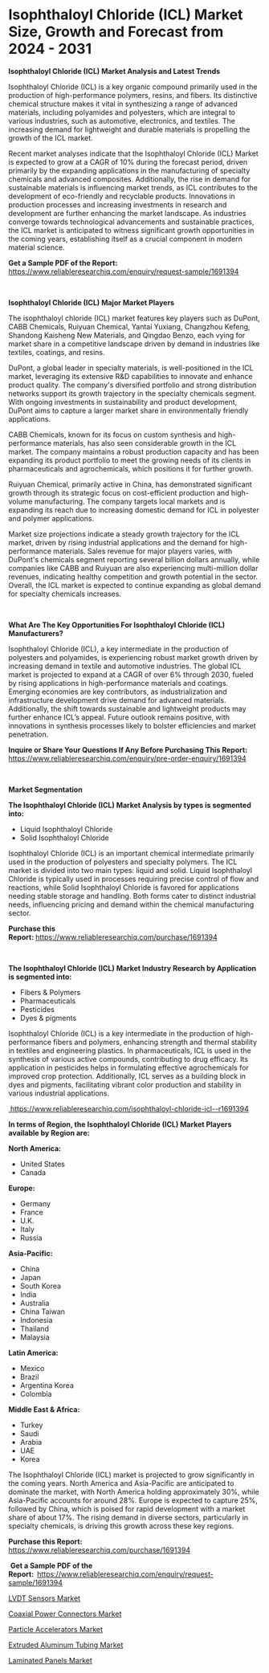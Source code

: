 <p><h1>Isophthaloyl Chloride (ICL) Market Size, Growth and Forecast from 2024 - 2031</h1></p><p><strong>Isophthaloyl Chloride (ICL) Market Analysis and Latest Trends</strong></p>
<p><p>Isophthaloyl Chloride (ICL) is a key organic compound primarily used in the production of high-performance polymers, resins, and fibers. Its distinctive chemical structure makes it vital in synthesizing a range of advanced materials, including polyamides and polyesters, which are integral to various industries, such as automotive, electronics, and textiles. The increasing demand for lightweight and durable materials is propelling the growth of the ICL market.</p><p>Recent market analyses indicate that the Isophthaloyl Chloride (ICL) Market is expected to grow at a CAGR of 10% during the forecast period, driven primarily by the expanding applications in the manufacturing of specialty chemicals and advanced composites. Additionally, the rise in demand for sustainable materials is influencing market trends, as ICL contributes to the development of eco-friendly and recyclable products. Innovations in production processes and increasing investments in research and development are further enhancing the market landscape. As industries converge towards technological advancements and sustainable practices, the ICL market is anticipated to witness significant growth opportunities in the coming years, establishing itself as a crucial component in modern material science.</p></p>
<p><strong>Get a Sample PDF of the Report:&nbsp;</strong> <a href="https://www.reliableresearchiq.com/enquiry/request-sample/1691394?utm_campaign=1521&utm_medium=2&utm_source=Github&utm_content=ia&utm_term=18102024&utm_id=isophthaloyl-chloride-icl">https://www.reliableresearchiq.com/enquiry/request-sample/1691394</a></p>
<p>&nbsp;</p>
<p><strong>Isophthaloyl Chloride (ICL) Major Market Players</strong></p>
<p><p>The isophthaloyl chloride (ICL) market features key players such as DuPont, CABB Chemicals, Ruiyuan Chemical, Yantai Yuxiang, Changzhou Kefeng, Shandong Kaisheng New Materials, and Qingdao Benzo, each vying for market share in a competitive landscape driven by demand in industries like textiles, coatings, and resins.</p><p>DuPont, a global leader in specialty materials, is well-positioned in the ICL market, leveraging its extensive R&D capabilities to innovate and enhance product quality. The company's diversified portfolio and strong distribution networks support its growth trajectory in the specialty chemicals segment. With ongoing investments in sustainability and product development, DuPont aims to capture a larger market share in environmentally friendly applications.</p><p>CABB Chemicals, known for its focus on custom synthesis and high-performance materials, has also seen considerable growth in the ICL market. The company maintains a robust production capacity and has been expanding its product portfolio to meet the growing needs of its clients in pharmaceuticals and agrochemicals, which positions it for further growth.</p><p>Ruiyuan Chemical, primarily active in China, has demonstrated significant growth through its strategic focus on cost-efficient production and high-volume manufacturing. The company targets local markets and is expanding its reach due to increasing domestic demand for ICL in polyester and polymer applications.</p><p>Market size projections indicate a steady growth trajectory for the ICL market, driven by rising industrial applications and the demand for high-performance materials. Sales revenue for major players varies, with DuPont's chemicals segment reporting several billion dollars annually, while companies like CABB and Ruiyuan are also experiencing multi-million dollar revenues, indicating healthy competition and growth potential in the sector. Overall, the ICL market is expected to continue expanding as global demand for specialty chemicals increases.</p></p>
<p>&nbsp;</p>
<p><strong>What Are The Key Opportunities For Isophthaloyl Chloride (ICL) Manufacturers?</strong></p>
<p><p>Isophthaloyl Chloride (ICL), a key intermediate in the production of polyesters and polyamides, is experiencing robust market growth driven by increasing demand in textile and automotive industries. The global ICL market is projected to expand at a CAGR of over 6% through 2030, fueled by rising applications in high-performance materials and coatings. Emerging economies are key contributors, as industrialization and infrastructure development drive demand for advanced materials. Additionally, the shift towards sustainable and lightweight products may further enhance ICL’s appeal. Future outlook remains positive, with innovations in synthesis processes likely to bolster efficiencies and market penetration.</p></p>
<p><strong>Inquire or Share Your Questions If Any Before Purchasing This Report:</strong> <a href="https://www.reliableresearchiq.com/enquiry/pre-order-enquiry/1691394?utm_campaign=1521&utm_medium=2&utm_source=Github&utm_content=ia&utm_term=18102024&utm_id=isophthaloyl-chloride-icl">https://www.reliableresearchiq.com/enquiry/pre-order-enquiry/1691394</a></p>
<p>&nbsp;</p>
<p><strong>Market Segmentation</strong></p>
<p><strong>The Isophthaloyl Chloride (ICL) Market Analysis by types is segmented into:</strong></p>
<p><ul><li>Liquid Isophthaloyl Chloride</li><li>Solid Isophthaloyl Chloride</li></ul></p>
<p><p>Isophthaloyl Chloride (ICL) is an important chemical intermediate primarily used in the production of polyesters and specialty polymers. The ICL market is divided into two main types: liquid and solid. Liquid Isophthaloyl Chloride is typically used in processes requiring precise control of flow and reactions, while Solid Isophthaloyl Chloride is favored for applications needing stable storage and handling. Both forms cater to distinct industrial needs, influencing pricing and demand within the chemical manufacturing sector.</p></p>
<p><strong>Purchase this Report:&nbsp;</strong><a href="https://www.reliableresearchiq.com/purchase/1691394?utm_campaign=1521&utm_medium=2&utm_source=Github&utm_content=ia&utm_term=18102024&utm_id=isophthaloyl-chloride-icl">https://www.reliableresearchiq.com/purchase/1691394</a></p>
<p>&nbsp;</p>
<p><strong>The Isophthaloyl Chloride (ICL) Market Industry Research by Application is segmented into:</strong></p>
<p><ul><li>Fibers & Polymers</li><li>Pharmaceuticals</li><li>Pesticides</li><li>Dyes & pigments</li></ul></p>
<p><p>Isophthaloyl Chloride (ICL) is a key intermediate in the production of high-performance fibers and polymers, enhancing strength and thermal stability in textiles and engineering plastics. In pharmaceuticals, ICL is used in the synthesis of various active compounds, contributing to drug efficacy. Its application in pesticides helps in formulating effective agrochemicals for improved crop protection. Additionally, ICL serves as a building block in dyes and pigments, facilitating vibrant color production and stability in various industrial applications.</p></p>
<p><a href="https://www.reliableresearchiq.com/isophthaloyl-chloride-icl--r1691394?utm_campaign=1521&utm_medium=2&utm_source=Github&utm_content=ia&utm_term=18102024&utm_id=isophthaloyl-chloride-icl">&nbsp;https://www.reliableresearchiq.com/isophthaloyl-chloride-icl--r1691394</a></p>
<p><strong>In terms of Region, the Isophthaloyl Chloride (ICL) Market Players available by Region are:</strong></p>
<p>
    <p> <strong> North America: </strong>
        <ul>
            <li>United States</li>
            <li>Canada</li>
        </ul>
        </p> 
    <p> <strong> Europe: </strong>
        <ul>
            <li>Germany</li>
            <li>France</li>
            <li>U.K.</li>
            <li>Italy</li>
            <li>Russia</li>
        </ul>
        </p> 
    <p> <strong> Asia-Pacific: </strong>
        <ul>
            <li>China</li>
            <li>Japan</li>
            <li>South Korea</li>
            <li>India</li>
            <li>Australia</li>
            <li>China Taiwan</li>
            <li>Indonesia</li>
            <li>Thailand</li>
            <li>Malaysia</li>
        </ul>
        </p> 
    <p> <strong> Latin America: </strong>
        <ul>
            <li>Mexico</li>
            <li>Brazil</li>
            <li>Argentina Korea</li>
            <li>Colombia</li>
        </ul>
        </p> 
    <p> <strong> Middle East & Africa: </strong>
        <ul>
            <li>Turkey</li>
            <li>Saudi</li>
            <li>Arabia</li>
            <li>UAE</li>
            <li>Korea</li>
        </ul>
    </p>
    </p>
<p><p>The Isophthaloyl Chloride (ICL) market is projected to grow significantly in the coming years. North America and Asia-Pacific are anticipated to dominate the market, with North America holding approximately 30%, while Asia-Pacific accounts for around 28%. Europe is expected to capture 25%, followed by China, which is poised for rapid development with a market share of about 17%. The rising demand in diverse sectors, particularly in specialty chemicals, is driving this growth across these key regions.</p></p>
<p><strong>Purchase this Report: </strong><a href="https://www.reliableresearchiq.com/purchase/1691394?utm_campaign=1521&utm_medium=2&utm_source=Github&utm_content=ia&utm_term=18102024&utm_id=isophthaloyl-chloride-icl">https://www.reliableresearchiq.com/purchase/1691394</a></p>
<p>&nbsp;<strong>Get a Sample PDF of the Report:&nbsp;&nbsp;</strong><a href="https://www.reliableresearchiq.com/enquiry/request-sample/1691394?utm_campaign=1521&utm_medium=2&utm_source=Github&utm_content=ia&utm_term=18102024&utm_id=isophthaloyl-chloride-icl">https://www.reliableresearchiq.com/enquiry/request-sample/1691394</a></p>
<p><strong></strong></p>
<p><p><a href="https://www.linkedin.com/pulse/strategic-forecast-lvdt-sensors-market-growth-trends-m7fbf?utm_campaign=1521&utm_medium=2&utm_source=Github&utm_content=ia&utm_term=18102024&utm_id=isophthaloyl-chloride-icl">LVDT Sensors Market</a></p><p><a href="https://www.linkedin.com/pulse/consumer-behavior-shifts-coaxial-power-connectors-market-smvcf?utm_campaign=1521&utm_medium=2&utm_source=Github&utm_content=ia&utm_term=18102024&utm_id=isophthaloyl-chloride-icl">Coaxial Power Connectors Market</a></p><p><a href="https://www.linkedin.com/pulse/particle-accelerators-market-size-share-growth-analysis-type-mecmf?utm_campaign=1521&utm_medium=2&utm_source=Github&utm_content=ia&utm_term=18102024&utm_id=isophthaloyl-chloride-icl">Particle Accelerators Market</a></p><p><a href="https://www.linkedin.com/pulse/extruded-aluminum-tubing-market-trends-focusing-insight-forecast-azy0f?utm_campaign=1521&utm_medium=2&utm_source=Github&utm_content=ia&utm_term=18102024&utm_id=isophthaloyl-chloride-icl">Extruded Aluminum Tubing Market</a></p><p><a href="https://www.linkedin.com/pulse/laminated-panels-market-outlook-forecast-from-2024-2031-brainorm-5kobf?utm_campaign=1521&utm_medium=2&utm_source=Github&utm_content=ia&utm_term=18102024&utm_id=isophthaloyl-chloride-icl">Laminated Panels Market</a></p></p>